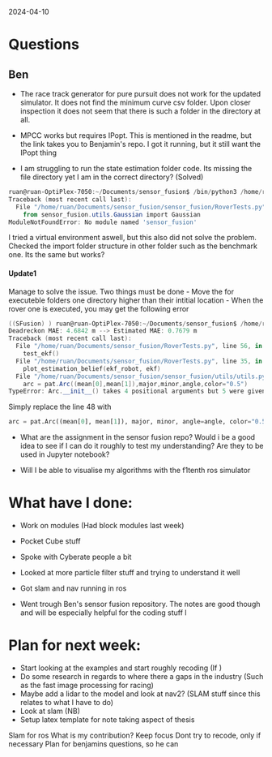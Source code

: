 2024-04-10
# Questions
## Ben
- The race track generator for pure pursuit does not work for the updated simulator. It does not find the minimum curve csv folder. Upon closer inspection it does not seem that there is such a folder in the directory at all.

- MPCC works but requires IPopt. This is mentioned in the readme, but the link takes you to Benjamin's repo. I got it running, but it still want the IPopt thing

- I am struggling to run the state estimation folder code. Its missing the file directory yet I am in the correct directory? (Solved)
```powershell
ruan@ruan-OptiPlex-7050:~/Documents/sensor_fusion$ /bin/python3 /home/ruan/Documents/sensor_fusion/sensor_fusion/RoverTests.py
Traceback (most recent call last):
  File "/home/ruan/Documents/sensor_fusion/sensor_fusion/RoverTests.py", line 2, in <module>
    from sensor_fusion.utils.Gaussian import Gaussian
ModuleNotFoundError: No module named 'sensor_fusion'
```
I tried a virtual environment aswell, but this also did not solve the problem.
Checked the import folder structure in other folder such as the benchmark one. Its the same but works?
#### Update1 
Manage to solve the issue. Two things must be done
	- Move the for executeble folders one directory higher than their intitial location
	- When the rover one is executed, you may get the following error
```powershell
((SFusion) ) ruan@ruan-OptiPlex-7050:~/Documents/sensor_fusion$ /home/ruan/Documents/sensor_fusion/SFusion/bin/python /home/ruan/Documents/sensor_fusion/RoverTests.py
Deadreckon MAE: 4.6842 m --> Estimated MAE: 0.7679 m
Traceback (most recent call last):
  File "/home/ruan/Documents/sensor_fusion/RoverTests.py", line 56, in <module>
    test_ekf()
  File "/home/ruan/Documents/sensor_fusion/RoverTests.py", line 35, in test_ekf
    plot_estimation_belief(ekf_robot, ekf)
  File "/home/ruan/Documents/sensor_fusion/sensor_fusion/utils/utils.py", line 48, in plot_estimation_belief
    arc = pat.Arc((mean[0],mean[1]),major,minor,angle,color="0.5")
TypeError: Arc.__init__() takes 4 positional arguments but 5 were given
```
Simply replace the line 48 with
```python
arc = pat.Arc((mean[0], mean[1]), major, minor, angle=angle, color="0.5")
```

- What are the assignment in the sensor fusion repo? Would i be a good idea to see if I can do it roughly to test my understanding? Are they to be used in Jupyter notebook?

- Will I be able to visualise my algorithms with the f1tenth ros simulator  

# What have I done:
- Work on modules (Had block modules last week)
- Pocket Cube stuff
- Spoke with Cyberate people a bit
- Looked at more particle filter stuff and trying to understand it well
- Got slam and nav running in ros

- Went trough Ben's sensor fusion repository. The notes are good though and will be especially helpful for the coding stuff l

# Plan for next week:
- Start looking at the examples and start roughly recoding (If )
 - Do some research in regards to where there a gaps in the industry (Such as the fast image processing for racing)
 - Maybe add a lidar to the model and look at nav2? (SLAM stuff since this relates to what I have to do)
 - Look at slam (NB)
 - Setup latex template for note taking aspect of thesis

Slam for ros
What is my contribution? Keep focus
Dont try to recode, only if necessary
Plan for benjamins questions, so he can 

